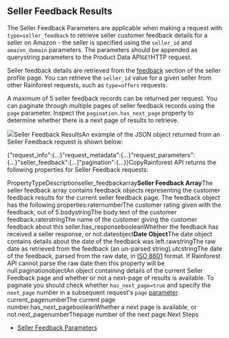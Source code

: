 Seller Feedback Results
-----------------------

The Seller Feedback Parameters are applicable when making a request with `type=seller_feedback` to retrieve seller customer feedback details for a seller on Amazon - the seller is specified using the `seller_id` and `amazon_domain` parameters. The parameters should be appended as querystring parameters to the Product Data API`GET`HTTP request.

Seller feedback details are retrieved from the [feedback](https://www.amazon.com/sp?seller=A02211013Q5HP3OMSZC7W) section of the seller profile page. You can retrieve the `seller_id` value for a given seller from other Rainforest requests, such as `type=offers` requests.

A maximum of 5 seller feedback records can be returned per request. You can paginate through multiple pages of seller feedback records using the `page` parameter. Inspect the `pagination.has_next_page` property to determine whether there is a next page of results to retrieve.

![](https://apiimages.imgix.net/rainforestapi/images/png/docs/seller_feedback.png?auto=format&ixlib=react-9.5.1-beta.1&w=600)Seller Feedback ResultsAn example of the JSON object returned from an Seller Feedback request is shown below:

{"request\_info":{...}"request\_metadata":{...}"request\_parameters":{...}"seller\_feedback":[...]"pagination":{...}}CopyRainforest API returns the following properties for Seller Feedback requests:

PropertyTypeDescriptionseller\_feedbackarray**Seller Feedback Array**The seller feedback array contains feedback objects representing the customer feedback results for the current seller feedback page. The feedback object has the following properties:raternumberThe customer rating given with the feedback, out of 5.bodystringThe body text of the customer feedback.raterstringThe name of the customer giving the customer feedback about this seller.has\_responsebooleanWhether the feedback has received a seller response, or not.dateobject**Date Object**The date object contains details about the date of the feedback was left.rawstringThe raw date as retrieved from the feedback (an un-parsed string).utcstringThe date of the feedback, parsed from the raw date, in [ISO 8601](https://en.wikipedia.org/wiki/ISO_8601) format. If Rainforest API cannot parse the raw date then this property will be null.paginationobjectAn object containing details of the current Seller Feedback page and whether or not a next-page of results is available. To paginate you should check whether `has_next_page=true` and specify the `next_page` number in a subsequent request's `page` [parameter](/docs/product-data-api/parameters/seller-feedback).  
current\_pagenumberThe current page number.has\_next\_pagebooleanWhether a next page is available, or not.next\_pagenumberThepage number of the next page.Next Steps

* [Seller Feedback Parameters](/docs/product-data-api/parameters/seller-feedback)
